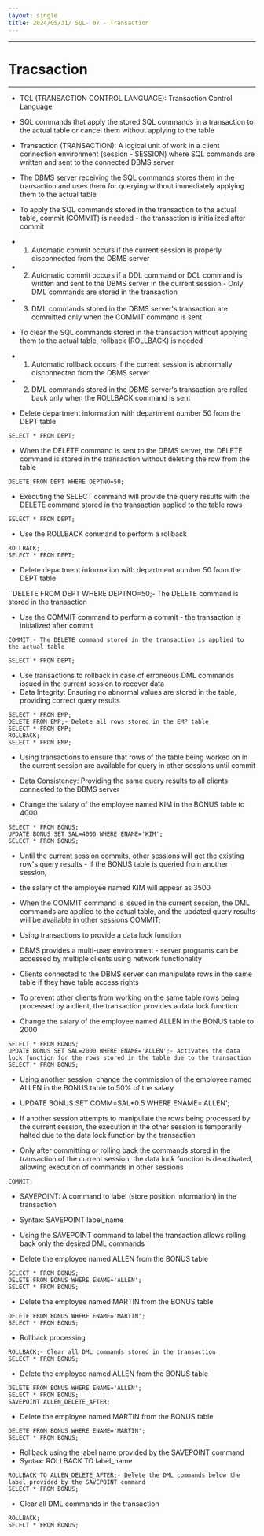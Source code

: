 ```yaml
---
layout: single
title: 2024/05/31/ SQL- 07 - Transaction
---
```


---
# Tracsaction 
--- 

- TCL (TRANSACTION CONTROL LANGUAGE): Transaction Control Language
- SQL commands that apply the stored SQL commands in a transaction to the actual table or cancel them without applying to the table

- Transaction (TRANSACTION): A logical unit of work in a client connection environment (session - SESSION) where SQL commands are written and sent to the connected DBMS server
- The DBMS server receiving the SQL commands stores them in the transaction and uses them for querying without immediately applying them to the actual table

- To apply the SQL commands stored in the transaction to the actual table, commit (COMMIT) is needed - the transaction is initialized after commit
- 1. Automatic commit occurs if the current session is properly disconnected from the DBMS server
- 2. Automatic commit occurs if a DDL command or DCL command is written and sent to the DBMS server in the current session - Only DML commands are stored in the transaction
- 3. DML commands stored in the DBMS server's transaction are committed only when the COMMIT command is sent
- To clear the SQL commands stored in the transaction without applying them to the actual table, rollback (ROLLBACK) is needed
- 1. Automatic rollback occurs if the current session is abnormally disconnected from the DBMS server
- 2. DML commands stored in the DBMS server's transaction are rolled back only when the ROLLBACK command is sent
- Delete department information with department number 50 from the DEPT table

```
SELECT * FROM DEPT;
```

- When the DELETE command is sent to the DBMS server, the DELETE command is stored in the transaction without deleting the row from the table

```
DELETE FROM DEPT WHERE DEPTNO=50;
```

- Executing the SELECT command will provide the query results with the DELETE command stored in the transaction applied to the table rows

```
SELECT * FROM DEPT;
```

- Use the ROLLBACK command to perform a rollback
```
ROLLBACK;
SELECT * FROM DEPT;
```
- Delete department information with department number 50 from the DEPT table

``DELETE FROM DEPT WHERE DEPTNO=50;- The DELETE command is stored in the transaction

- Use the COMMIT command to perform a commit - the transaction is initialized after commit

```
COMMIT;- The DELETE command stored in the transaction is applied to the actual table
```

```
SELECT * FROM DEPT;
```

- Use transactions to rollback in case of erroneous DML commands issued in the current session to recover data 
- Data Integrity: Ensuring no abnormal values are stored in the table, providing correct query results


```
SELECT * FROM EMP;
DELETE FROM EMP;- Delete all rows stored in the EMP table
SELECT * FROM EMP;
ROLLBACK;
SELECT * FROM EMP;
```

- Using transactions to ensure that rows of the table being worked on in the current session are available for query in other sessions until commit
- Data Consistency: Providing the same query results to all clients connected to the DBMS server

- Change the salary of the employee named KIM in the BONUS table to 4000
```
SELECT * FROM BONUS;
UPDATE BONUS SET SAL=4000 WHERE ENAME='KIM';
SELECT * FROM BONUS;
```

- Until the current session commits, other sessions will get the existing row's query results - if the BONUS table is queried from another session, 
- the salary of the employee named KIM will appear as 3500

- When the COMMIT command is issued in the current session, the DML commands are applied to the actual table, and the updated query results will be available in other sessions
COMMIT;

- Using transactions to provide a data lock function
- DBMS provides a multi-user environment - server programs can be accessed by multiple clients using network functionality
- Clients connected to the DBMS server can manipulate rows in the same table if they have table access rights
- To prevent other clients from working on the same table rows being processed by a client, the transaction provides a data lock function

- Change the salary of the employee named ALLEN in the BONUS table to 2000
```
SELECT * FROM BONUS;
UPDATE BONUS SET SAL=2000 WHERE ENAME='ALLEN';- Activates the data lock function for the rows stored in the table due to the transaction
SELECT * FROM BONUS;
```
- Using another session, change the commission of the employee named ALLEN in the BONUS table to 50% of the salary
- UPDATE BONUS SET COMM=SAL*0.5 WHERE ENAME='ALLEN';
- If another session attempts to manipulate the rows being processed by the current session, the execution in the other session is temporarily halted due to the data lock function by the transaction 

- Only after committing or rolling back the commands stored in the transaction of the current session, the data lock function is deactivated, allowing execution of commands in other sessions
```
COMMIT;
```

- SAVEPOINT: A command to label (store position information) in the transaction
- Syntax: SAVEPOINT label_name
- Using the SAVEPOINT command to label the transaction allows rolling back only the desired DML commands

- Delete the employee named ALLEN from the BONUS table
```
SELECT * FROM BONUS;
DELETE FROM BONUS WHERE ENAME='ALLEN';
SELECT * FROM BONUS;
```
- Delete the employee named MARTIN from the BONUS table
```
DELETE FROM BONUS WHERE ENAME='MARTIN';
SELECT * FROM BONUS;
```
- Rollback processing
```
ROLLBACK;- Clear all DML commands stored in the transaction
SELECT * FROM BONUS;
```
- Delete the employee named ALLEN from the BONUS table
```
DELETE FROM BONUS WHERE ENAME='ALLEN';
SELECT * FROM BONUS;
SAVEPOINT ALLEN_DELETE_AFTER;
```
- Delete the employee named MARTIN from the BONUS table
```
DELETE FROM BONUS WHERE ENAME='MARTIN';
SELECT * FROM BONUS;
```
- Rollback using the label name provided by the SAVEPOINT command
- Syntax: ROLLBACK TO label_name
```
ROLLBACK TO ALLEN_DELETE_AFTER;- Delete the DML commands below the label provided by the SAVEPOINT command
SELECT * FROM BONUS;
```

- Clear all DML commands in the transaction
```
ROLLBACK;
SELECT * FROM BONUS;
```
